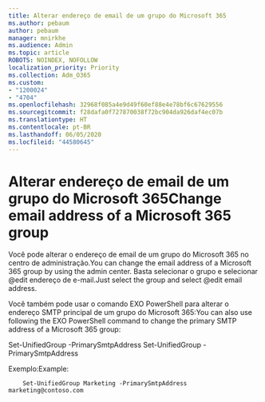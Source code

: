 ```yaml
---
title: Alterar endereço de email de um grupo do Microsoft 365
ms.author: pebaum
author: pebaum
manager: mnirkhe
ms.audience: Admin
ms.topic: article
ROBOTS: NOINDEX, NOFOLLOW
localization_priority: Priority
ms.collection: Adm_O365
ms.custom:
- "1200024"
- "4704"
ms.openlocfilehash: 32968f085a4e9d49f60ef88e4e78bf6c67629556
ms.sourcegitcommit: f28dafa0f727870038f72bc904da926daf4ec07b
ms.translationtype: HT
ms.contentlocale: pt-BR
ms.lasthandoff: 06/05/2020
ms.locfileid: "44580645"
---
```

# <a name="change-email-address-of-a-microsoft-365-group"></a><span data-ttu-id="404d2-102">Alterar endereço de email de um grupo do Microsoft 365</span><span class="sxs-lookup"><span data-stu-id="404d2-102">Change email address of a Microsoft 365 group</span></span>

<span data-ttu-id="404d2-103">Você pode alterar o endereço de email de um grupo do Microsoft 365 no centro de administração.</span><span class="sxs-lookup"><span data-stu-id="404d2-103">You can change the email address of a Microsoft 365 group by using the admin center.</span></span> <span data-ttu-id="404d2-104">Basta selecionar o grupo e selecionar @edit endereço de e-mail.</span><span class="sxs-lookup"><span data-stu-id="404d2-104">Just select the group and select @edit email address.</span></span>

<span data-ttu-id="404d2-105">Você também pode usar o comando EXO PowerShell para alterar o endereço SMTP principal de um grupo do Microsoft 365:</span><span class="sxs-lookup"><span data-stu-id="404d2-105">You can also use following the EXO PowerShell command to change the primary SMTP address of a Microsoft 365 group:</span></span>

<span data-ttu-id="404d2-106">Set-UnifiedGroup <Group Name> -PrimarySmtpAddress <new SMTP Address></span><span class="sxs-lookup"><span data-stu-id="404d2-106">Set-UnifiedGroup <Group Name> -PrimarySmtpAddress <new SMTP Address></span></span>

<span data-ttu-id="404d2-107">Exemplo:</span><span class="sxs-lookup"><span data-stu-id="404d2-107">Example:</span></span>

```
    Set-UnifiedGroup Marketing -PrimarySmtpAddress marketing@contoso.com
```
